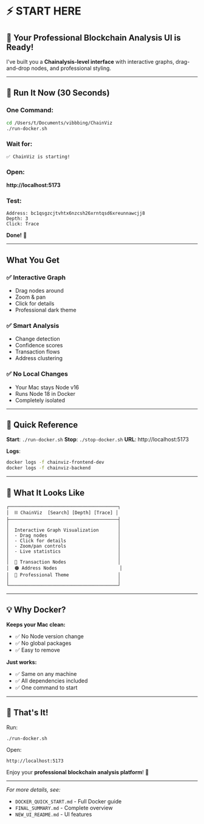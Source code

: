 # ⚡ START HERE

## 🎯 Your Professional Blockchain Analysis UI is Ready!

I've built you a **Chainalysis-level interface** with interactive graphs, drag-and-drop nodes, and professional styling.

---

## 🚀 Run It Now (30 Seconds)

### One Command:

```bash
cd /Users/t/Documents/vibbbing/ChainViz
./run-docker.sh
```

### Wait for:
```
✅ ChainViz is starting!
```

### Open:
**http://localhost:5173**

### Test:
```
Address: bc1qsgzcjtvhtx6nzcsh26xrntqsd6xreunnawcjj8
Depth: 3
Click: Trace
```

**Done!** 🎉

---

## What You Get

### ✅ Interactive Graph
- Drag nodes around
- Zoom & pan
- Click for details
- Professional dark theme

### ✅ Smart Analysis
- Change detection
- Confidence scores
- Transaction flows
- Address clustering

### ✅ No Local Changes
- Your Mac stays Node v16
- Runs Node 18 in Docker
- Completely isolated

---

## 📁 Quick Reference

**Start**: `./run-docker.sh`
**Stop**: `./stop-docker.sh`
**URL**: http://localhost:5173

**Logs**:
```bash
docker logs -f chainviz-frontend-dev
docker logs -f chainviz-backend
```

---

## 🎨 What It Looks Like

```
┌────────────────────────────────────────┐
│  ⛓️ ChainViz  [Search] [Depth] [Trace] │
├────────────────────────────────────────┤
│                                        │
│  Interactive Graph Visualization       │
│  - Drag nodes                          │
│  - Click for details                   │
│  - Zoom/pan controls                   │
│  - Live statistics                     │
│                                        │
│  🔵 Transaction Nodes                   │
│  🟠 Address Nodes                       │
│  💎 Professional Theme                  │
│                                        │
└────────────────────────────────────────┘
```

---

## 💡 Why Docker?

**Keeps your Mac clean:**
- ✅ No Node version change
- ✅ No global packages
- ✅ Easy to remove

**Just works:**
- ✅ Same on any machine
- ✅ All dependencies included
- ✅ One command to start

---

## 🎊 That's It!

Run:
```bash
./run-docker.sh
```

Open:
```
http://localhost:5173
```

Enjoy your **professional blockchain analysis platform**! 🚀

---

*For more details, see:*
- `DOCKER_QUICK_START.md` - Full Docker guide
- `FINAL_SUMMARY.md` - Complete overview
- `NEW_UI_README.md` - UI features




